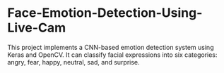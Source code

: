 # Face-Emotion-Detection-Using-Live-Cam
This project implements a CNN-based emotion detection system using Keras and OpenCV. It can classify facial expressions into six categories: angry, fear, happy, neutral, sad, and surprise.
